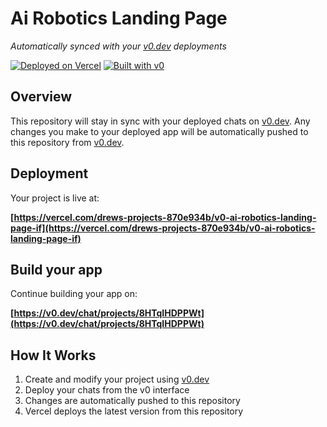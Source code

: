 # Ai Robotics Landing Page

*Automatically synced with your [v0.dev](https://v0.dev) deployments*

[![Deployed on Vercel](https://img.shields.io/badge/Deployed%20on-Vercel-black?style=for-the-badge&logo=vercel)](https://vercel.com/drews-projects-870e934b/v0-ai-robotics-landing-page-if)
[![Built with v0](https://img.shields.io/badge/Built%20with-v0.dev-black?style=for-the-badge)](https://v0.dev/chat/projects/8HTqIHDPPWt)

## Overview

This repository will stay in sync with your deployed chats on [v0.dev](https://v0.dev).
Any changes you make to your deployed app will be automatically pushed to this repository from [v0.dev](https://v0.dev).

## Deployment

Your project is live at:

**[https://vercel.com/drews-projects-870e934b/v0-ai-robotics-landing-page-if](https://vercel.com/drews-projects-870e934b/v0-ai-robotics-landing-page-if)**

## Build your app

Continue building your app on:

**[https://v0.dev/chat/projects/8HTqIHDPPWt](https://v0.dev/chat/projects/8HTqIHDPPWt)**

## How It Works

1. Create and modify your project using [v0.dev](https://v0.dev)
2. Deploy your chats from the v0 interface
3. Changes are automatically pushed to this repository
4. Vercel deploys the latest version from this repository

